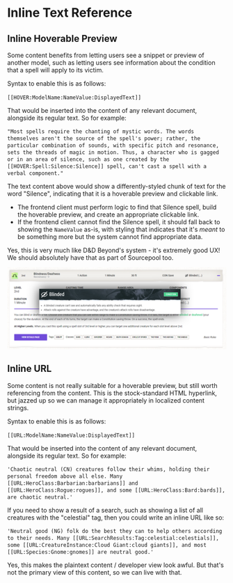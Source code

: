 # Inline Text Reference


## Inline Hoverable Preview

Some content benefits from letting users see a snippet or preview of another model, such as letting users see information about the condition that a spell will apply to its victim.

Syntax to enable this is as follows:

`[[HOVER:ModelName:NameValue:DisplayedText]]`

That would be inserted into the content of any relevant document, alongside its regular text. So for example:

```
"Most spells require the chanting of mystic words. The words themselves aren't the source of the spell's power; rather, the particular combination of sounds, with specific pitch and resonance, sets the threads of magic in motion. Thus, a character who is gagged or in an area of silence, such as one created by the [[HOVER:Spell:Silence:Silence]] spell, can't cast a spell with a verbal component."
```

The text content above would show a differently-styled chunk of text for the word "Silence", indicating that it is a hoverable preview and clickable link.

- The frontend client must perform logic to find that Silence spell, build the hoverable preview, and create an appropriate clickable link.
- If the frontend client cannot find the Silence spell, it should fall back to showing the `NameValue` as-is, with styling that indicates that it's _meant_ to be something more but the system cannot find appropriate data.

Yes, this is very much like D&D Beyond's system - it's extremely good UX! We should absolutely have that as part of Sourcepool too.

![A screenshot of D&D Beyond and how they render a spell's content, including the hoverable preview for a condition that the spell applies to its victim.](./assets/DNDBeyondHoverPreview_27Nov2023.png)

## Inline URL

Some content is not really suitable for a hoverable preview, but still worth referencing from the content. This is the stock-standard HTML hyperlink, but jazzed up so we can manage it appropriately in localized content strings.

Syntax to enable this is as follows:

`[[URL:ModelName:NameValue:DisplayedText]]`

That would be inserted into the content of any relevant document, alongside its regular text. So for example:

```
'Chaotic neutral (CN) creatures follow their whims, holding their personal freedom above all else. Many [[URL:HeroClass:Barbarian:barbarians]] and [[URL:HeroClass:Rogue:rogues]], and some [[URL:HeroClass:Bard:bards]], are chaotic neutral.'
```

If you need to show a result of a search, such as showing a list of all creatures with the "celestial" tag, then you could write an inline URL like so:

```
'Neutral good (NG) folk do the best they can to help others according to their needs. Many [[URL:SearchResults:Tag:celestial:celestials]], some [[URL:CreatureInstance:Cloud Giant:cloud giants]], and most [[URL:Species:Gnome:gnomes]] are neutral good.'
```

Yes, this makes the plaintext content / developer view look awful. But that's not the primary view of this content, so we can live with that.